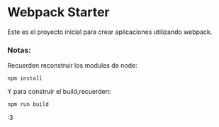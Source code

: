 # Webpack Starter

Este es el proyecto inicial para crear aplicaciones utilizando webpack.

### Notas:

Recuerden reconstruir los modules de node:

```
npm install
```

Y para construir el build,recuerden:

```
npm run build
```

:3
